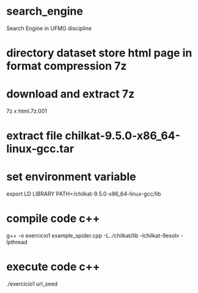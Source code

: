 # search_engine
Search Engine in UFMG discipline 

# directory dataset store html page in format compression 7z
# download and extract 7z
7z x html.7z.001

# extract file chilkat-9.5.0-x86_64-linux-gcc.tar 
# set environment variable
export LD LIBRARY PATH=<path>/chilkat-9.5.0-x86_64-linux-gcc/lib

# compile code c++
g++ -o exercicio1 example_spider.cpp -L../chilkat/lib -lchilkat-9esolv -lpthread

# execute code c++
./exercicio1 url_seed
